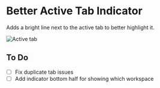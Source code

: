 # Better Active Tab Indicator

Adds a bright line next to the active tab to better highlight it.

![Active tab](images/active-indicator.png)

## To Do
- [ ] Fix duplicate tab issues
- [ ] Add indicator bottom half for showing which workspace
